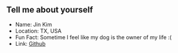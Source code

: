## Tell me about yourself

- Name: Jin Kim
- Location: TX, USA
- Fun Fact: Sometime I feel like my dog is the owner of my life :(
- Link: [Github](https://www.github.com/jinwoov)